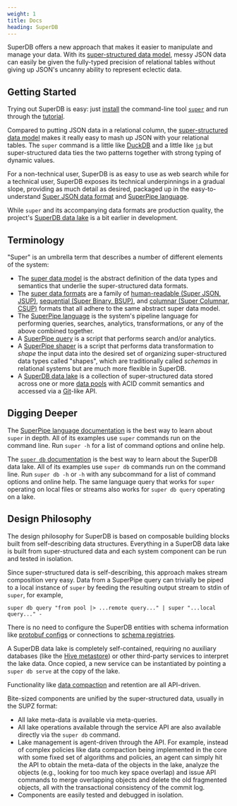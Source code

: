 ```yaml
---
weight: 1
title: Docs
heading: SuperDB
---
```


SuperDB offers a new approach that makes it easier to manipulate and manage
your data.  With its [super-structured data model](formats/_index.md#2-a-super-structured-pattern),
messy JSON data can easily be given the fully-typed precision of relational tables
without giving up JSON's uncanny ability to represent eclectic data.

## Getting Started

Trying out SuperDB is easy: just [install](install.md) the command-line tool
[`super`](commands/super.md) and run through the [tutorial](tutorials/zq.md).

Compared to putting JSON data in a relational column, the
[super-structured data model](formats/zed.md) makes it really easy to
mash up JSON with your relational tables.  The `super` command is a little
like [DuckDB](https://duckdb.org/) and a little like
[`jq`](https://stedolan.github.io/jq/) but super-structured data ties the
two patterns together with strong typing of dynamic values.

For a non-technical user, SuperDB is as easy to use as web search
while for a technical user, SuperDB exposes its technical underpinnings
in a gradual slope, providing as much detail as desired,
packaged up in the easy-to-understand
[Super JSON data format](formats/jsup.md) and
[SuperPipe language](language/_index).

While `super` and its accompanying data formats are production quality, the project's
[SuperDB data lake](commands/super-db.md) is a bit earlier in development.

## Terminology

"Super" is an umbrella term that describes
a number of different elements of the system:
* The [super data model](formats/zed.md) is the abstract definition of the data types and semantics
that underlie the super-structured data formats.
* The [super data formats](formats/_index.md) are a family of
[human-readable (Super JSON, JSUP)](formats/jsup.md),
[sequential (Super Binary, BSUP)](formats/bsup.md), and
[columnar (Super Columnar, CSUP)](formats/csup.md) formats that all adhere to the
same abstract super data model.
* The [SuperPipe language](language/_index) is the system's pipeline language for performing
queries, searches, analytics, transformations, or any of the above combined together.
* A  [SuperPipe query](language/overview) is a script that performs
search and/or analytics.
* A [SuperPipe shaper](language/shaping.md) is a script that performs
data transformation to _shape_
the input data into the desired set of organizing super-structured data types called "shapes",
which are traditionally called _schemas_ in relational systems but are
much more flexible in SuperDB.
* A [SuperDB data lake](commands/super-db.md) is a collection of super-structured data stored
across one or more [data pools](commands/super-db.md#data-pools) with ACID commit semantics and
accessed via a [Git](https://git-scm.com/)-like API.

## Digging Deeper

The [SuperPipe language documentation](language/_index)
is the best way to learn about `super` in depth.
All of its examples use `super` commands run on the command line.
Run `super -h` for a list of command options and online help.

The [`super db` documentation](commands/super-db.md)
is the best way to learn about the SuperDB data lake.
All of its examples use `super db` commands run on the command line.
Run `super db -h` or `-h` with any subcommand for a list of command options
and online help.  The same language query that works for `super` operating
on local files or streams also works for `super db query` operating on a lake.

## Design Philosophy

The design philosophy for SuperDB is based on composable building blocks
built from self-describing data structures.  Everything in a SuperDB data lake
is built from super-structured data and each system component can be run and tested in isolation.

Since super-structured data is self-describing, this approach makes stream composition
very easy.  Data from a SuperPipe query can trivially be piped to a local
instance of `super` by feeding the resulting output stream to stdin of `super`, for example,
```
super db query "from pool |> ...remote query..." | super "...local query..." -
```
There is no need to configure the SuperDB entities with schema information
like [protobuf configs](https://developers.google.com/protocol-buffers/docs/proto3)
or connections to
[schema registries](https://docs.confluent.io/platform/current/schema-registry/index.html).

A SuperDB data lake is completely self-contained, requiring no auxiliary databases
(like the [Hive metastore](https://cwiki.apache.org/confluence/display/hive/design))
or other third-party services to interpret the lake data.
Once copied, a new service can be instantiated by pointing a `super db serve`
at the copy of the lake.

Functionality like [data compaction](commands/super-db.md#manage) and retention are all API-driven.

Bite-sized components are unified by the super-structured data, usually in the SUPZ format:
* All lake meta-data is available via meta-queries.
* All lake operations available through the service API are also available
directly via the `super db` command.
* Lake management is agent-driven through the API.  For example, instead of complex policies
like data compaction being implemented in the core with some fixed set of
algorithms and policies, an agent can simply hit the API to obtain the meta-data
of the objects in the lake, analyze the objects (e.g., looking for too much
key space overlap) and issue API commands to merge overlapping objects
and delete the old fragmented objects, all with the transactional consistency
of the commit log.
* Components are easily tested and debugged in isolation.
